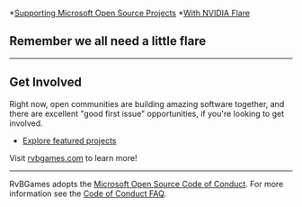 *[Supporting Microsoft Open Source Projects](https://github.com/rvbgames/.github/blob/main/images/open-at-microsoft.png)
*[With NVIDIA Flare](https://github.com/rvbgames/.github/blob/main/images/nvidia.png)

## Remember we all need a little flare

---

## Get Involved

Right now, open communities are building amazing software together, and there are excellent "good first issue" opportunities, if you're looking to get involved.

* [Explore featured projects](https://github.com.rvbgames/projects/)

Visit [rvbgames.com](https://www.rvbgames.com) to learn more!

----

RvBGames adopts the [Microsoft Open Source Code of Conduct](https://opensource.microsoft.com/codeofconduct/). For more information see the [Code of Conduct FAQ](https://opensource.microsoft.com/codeofconduct/faq/).

